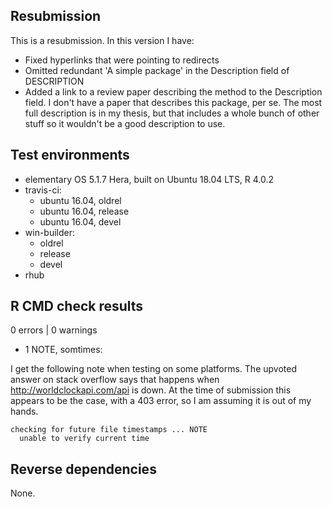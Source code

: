 ## Resubmission
This is a resubmission. In this version I have:
- Fixed hyperlinks that were pointing to redirects
- Omitted redundant 'A simple package' in the Description field of DESCRIPTION
- Added a link to a review paper describing the method to the Description field. I don't have a paper that describes this package, per se. The most full description is in my thesis, but that includes a whole bunch of other stuff so it wouldn't be a good description to use.

## Test environments
- elementary OS 5.1.7 Hera, built on Ubuntu 18.04 LTS, R 4.0.2
- travis-ci:
  - ubuntu 16.04, oldrel
  - ubuntu 16.04, release
  - ubuntu 16.04, devel
- win-builder:
  - oldrel
  - release
  - devel
- rhub

## R CMD check results

0 errors | 0 warnings

- 1 NOTE, somtimes:

I get the following note when testing on some platforms.
The upvoted answer on stack overflow says that happens when http://worldclockapi.com/api is down.
At the time of submission this appears to be the case, with a 403 error, so I am assuming it is out of my hands.

```
checking for future file timestamps ... NOTE
  unable to verify current time
```

## Reverse dependencies

None.
